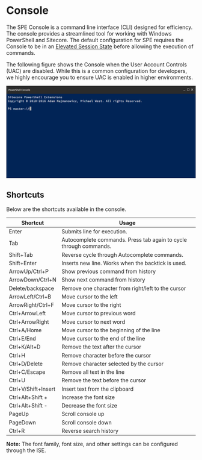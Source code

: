 # Console

The SPE Console is a command line interface \(CLI\) designed for efficiency. The console provides a streamlined tool for working with Windows PowerShell and Sitecore. The default configuration for SPE requires the Console to be in an [Elevated Session State](../security/) before allowing the execution of commands.

The following figure shows the Console when the User Account Controls \(UAC\) are disabled. While this is a common configuration for developers, we highly encourage you to ensure UAC is enabled in higher environments.

![PowerShell Console](../.gitbook/assets/cli-empty%20%281%29.png)

## Shortcuts

Below are the shortcuts available in the console.

| **Shortcut** | **Usage** |
| --- | --- |
| Enter | Submits line for execution. |
| Tab | Autocomplete commands. Press tab again to cycle through commands. |
| Shift+Tab | Reverse cycle through Autocomplete commands. |
| Shift+Enter | Inserts new line. Works when the backtick is used. |
| ArrowUp/Ctrl+P | Show previous command from history |
| ArrowDown/Ctrl+N | Show next command from history |
| Delete/backspace | Remove one character from right/left to the cursor |
| ArrowLeft/Ctrl+B | Move cursor to the left |
| ArrowRight/Ctrl+F | Move cursor to the right |
| Ctrl+ArrowLeft | Move cursor to previous word |
| Ctrl+ArrowRight | Move cursor to next word |
| Ctrl+A/Home | Move cursor to the beginning of the line |
| Ctrl+E/End | Move cursor to the end of the line |
| Ctrl+K/Alt+D | Remove the text after the cursor |
| Ctrl+H | Remove character before the cursor |
| Ctrl+D/Delete | Remove character selected by the cursor |
| Ctrl+C/Escape | Remove all text in the line |
| Ctrl+U | Remove the text before the cursor |
| Ctrl+V/Shift+Insert | Insert text from the clipboard |
| Ctrl+Alt+Shift + | Increase the font size |
| Ctrl+Alt+Shift - | Decrease the font size |
| PageUp | Scroll console up |
| PageDown | Scroll console down |
| Ctrl+R | Reverse search history |

**Note:** The font family, font size, and other settings can be configured through the ISE.

